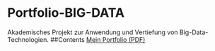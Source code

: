# Portfolio-BIG-DATA 
Akademisches Projekt zur Anwendung und Vertiefung von Big-Data-Technologien.
##Contents
[Mein Portfolio (PDF)](./Portfolio%20Bigdata.pdf)
